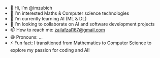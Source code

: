 - 👋 Hi, I’m @imzubich
- 👀 I’m interested Maths & Computer science technologies
- 🌱 I’m currently learning AI (ML & DL)
- 💞️ I’m looking to collaborate on AI and software development projects
- 📫 How to reach me: zailafzal167@gmail.com
- 😄 Pronouns: ...
- ⚡ Fun fact:  I transitioned from Mathematics to Computer Science to explore my passion for coding and AI!

<!---
imzubich/imzubich is a ✨ special ✨ repository because its `README.md` (this file) appears on your GitHub profile.
You can click the Preview link to take a look at your changes.
--->
